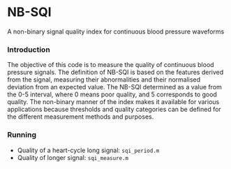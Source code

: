 # NB-SQI
A non-binary signal quality index for continuous blood pressure waveforms

### Introduction
The objective of this code is to measure the quality of continuous blood pressure signals. The definition of NB-SQI is based on the features derived from the signal, measuring their abnormalities and their normalised deviation from an expected value. The NB-SQI determined as a value from the 0-5 interval, where 0 means poor quality, and 5 corresponds to good quality. The non-binary manner of the index makes it available for various applications because thresholds and quality categories can be defined for the different measurement methods and purposes.

### Running
- Quality of a heart-cycle long signal: `sqi_period.m`
- Quality of longer signal: `sqi_measure.m`
